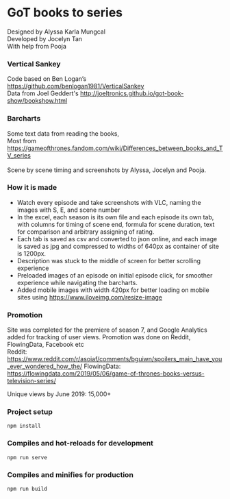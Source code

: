 # GoT books to series

Designed by Alyssa Karla Mungcal<br>
Developed by Jocelyn Tan <br>
With help from Pooja

### Vertical Sankey
Code based on Ben Logan’s https://github.com/benlogan1981/VerticalSankey <br>
Data from Joel Geddert's http://joeltronics.github.io/got-book-show/bookshow.html

### Barcharts
Some text data from reading the books, <br>
Most from https://gameofthrones.fandom.com/wiki/Differences_between_books_and_TV_series<br>
<br>
Scene by scene timing and screenshots by Alyssa, Jocelyn and Pooja.

### How it is made
- Watch every episode and take screenshots with VLC, naming the images with S, E, and scene number
- In the excel, each season is its own file and each episode its own tab, with columns for timing of scene end, formula for scene duration, text for comparison and arbitrary assigning of rating.
- Each tab is saved as csv and converted to json online, and each image is saved as jpg and compressed to widths of 640px as container of site is 1200px.
- Description was stuck to the middle of screen for better scrolling experience
- Preloaded images of an episode on initial episode click, for smoother experience while navigating the barcharts.
- Added mobile images with width 420px for better loading on mobile sites using https://www.iloveimg.com/resize-image

### Promotion
Site was completed for the premiere of season 7, and Google Analytics added for tracking of user views. Promotion was done on Reddit, FlowingData, Facebook etc
<br>
Reddit: https://www.reddit.com/r/asoiaf/comments/bguiwn/spoilers_main_have_you_ever_wondered_how_the/
FlowingData: https://flowingdata.com/2019/05/06/game-of-thrones-books-versus-television-series/

Unique views by June 2019: 15,000+

### Project setup
```
npm install
```

### Compiles and hot-reloads for development
```
npm run serve
```

### Compiles and minifies for production
```
npm run build
```
